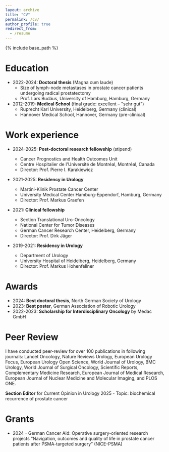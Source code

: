 ```yaml
---
layout: archive
title: "CV"
permalink: /cv/
author_profile: true
redirect_from:
  - /resume
---
```


{% include base_path %}

Education
======
* 2022-2024: **Doctoral thesis** (Magna cum laude)
    * Size of lymph-node metastases in prostate cancer patients undergoing radical prostatectomy
    * Prof. Lars Budäus, University of Hamburg, Hamburg, Germany
* 2012-2019: **Medical School** (final grade: excellent – "sehr gut")
    * Ruprecht Karl University, Heidelberg, Germany (clinical)
    * Hannover Medical School, Hannover, Germany (pre-clinical)


Work experience
======
* 2024-2025: **Post-doctoral research fellowship** (stipend)
  * Cancer Prognostics and Health Outcomes Unit
  * Centre Hospitalier de l'Université de Montréal, Montréal, Canada
  * Director: Prof. Pierre I. Karakiewicz

* 2021-2025: **Residency in Urology** 
  * Martini-Klinik Prostate Cancer Center 
  * University Medical Center Hamburg-Eppendorf, Hamburg, Germany
  * Director: Prof. Markus Graefen

* 2021:	**Clinical fellowship**  
  * Section Translational Uro-Oncology
  * National Center for Tumor Diseases
  * German Cancer Research Center, Heidelberg, Germany
  * Director: Prof. Dirk Jäger

* 2019-2021: **Residency in Urology** 
  * Department of Urology
  * University Hospital of Heidelberg, Heidelberg, Germany
  * Director: Prof. Markus Hohenfellner

  
Awards
======
* 2024: **Best doctoral thesis**, North German Society of Urology
* 2023:	**Best poster**, German Association of Robotic Urology
* 2022-2023: **Scholarship for Interdisciplinary Oncology** by Medac GmbH


Peer Review
======
I have conducted peer-review for over 100 publications in following journals: Lancet Oncology, Nature Reviews Urology, European Urology Focus, European Urology Open Science, World Journal of Urology, BMC Urology, World Journal of Surgical Oncology, Scientific Reports, Complementary Medicine Research, European Journal of Medical Research, European Journal of Nuclear Medicine and Molecular Imaging, and PLOS ONE.

**Section Editor** for Current Opinion in Urology 2025 - Topic: biochemical recurrence of prostate cancer

Grants
======
* 2024 - German Cancer Aid:  Operative surgery-oriented research projects “Navigation, outcomes and quality of life in prostate cancer patients after PSMA-targeted surgery” (NICE-PSMA)
